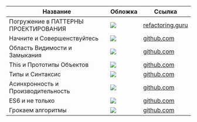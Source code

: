 | Название                             | Обложка                                                                                                   | Ссылка                                                                                                                                                                                                                                                                                                                                      |
| ------------------------------------ | --------------------------------------------------------------------------------------------------------- | ------------------------------------------------------------------------------------------------------------------------------------------------------------------------------------------------------------------------------------------------------------------------------------------------------------------------------------------- |
| Погружение в ПАТТЕРНЫ ПРОЕКТИРОВАНИЯ | ![](https://refactoring.guru/images/patterns/book/web-cover-ru-2x.png)                                    | [refactoring.guru](https://refactoring.guru/ru/design-patterns/book)                                                                                                                                                                                                                                                                        |
| Начните и Совершенствуйтесь          | ![](https://github.com/azat-io/you-dont-know-js-ru/raw/master/up%20%26%20going/cover.jpg)                 | [github.com](https://github.com/azat-io/you-dont-know-js-ru/blob/master/up%20%26%20going/README.md#%D0%92%D1%8B-%D0%BD%D0%B5-%D0%B7%D0%BD%D0%B0%D0%B5%D1%82%D0%B5-js-%D0%9D%D0%B0%D1%87%D0%BD%D0%B8%D1%82%D0%B5-%D0%B8-%D0%A1%D0%BE%D0%B2%D0%B5%D1%80%D1%88%D0%B5%D0%BD%D1%81%D1%82%D0%B2%D1%83%D0%B9%D1%82%D0%B5%D1%81%D1%8C)              |
| Область Видимости и Замыкания        | ![](https://github.com/azat-io/you-dont-know-js-ru/raw/master/scope%20%26%20closures/cover.jpg)           | [github.com](https://github.com/azat-io/you-dont-know-js-ru/blob/master/scope%20%26%20closures/README.md#%D0%92%D1%8B-%D0%BD%D0%B5-%D0%B7%D0%BD%D0%B0%D0%B5%D1%82%D0%B5-js-%D0%9E%D0%B1%D0%BB%D0%B0%D1%81%D1%82%D1%8C-%D0%B2%D0%B8%D0%B4%D0%B8%D0%BC%D0%BE%D1%81%D1%82%D0%B8-%D0%B8-%D0%B7%D0%B0%D0%BC%D1%8B%D0%BA%D0%B0%D0%BD%D0%B8%D1%8F) |
| This и Прототипы Объектов            | ![](https://github.com/azat-io/you-dont-know-js-ru/raw/master/this%20%26%20object%20prototypes/cover.jpg) | [github.com](https://github.com/azat-io/you-dont-know-js-ru/blob/master/this%20%26%20object%20prototypes/README.md#you-dont-know-js-this--object-prototypes)                                                                                                                                                                                |
| Типы и Синтаксис                     | ![](https://github.com/azat-io/you-dont-know-js-ru/raw/master/types%20%26%20grammar/cover.jpg)            | [github.com](https://github.com/azat-io/you-dont-know-js-ru/blob/master/types%20%26%20grammar/README.md#you-dont-know-js-types--grammar)                                                                                                                                                                                                    |
| Асинхронность и Производительность   | ![](https://github.com/azat-io/you-dont-know-js-ru/raw/master/async%20%26%20performance/cover.jpg)        | [github.com](https://github.com/azat-io/you-dont-know-js-ru/blob/master/async%20%26%20performance/README.md#you-dont-know-js-async--performance)                                                                                                                                                                                            |
| ES6 и не только                      | ![](https://github.com/azat-io/you-dont-know-js-ru/raw/master/es6%20%26%20beyond/cover.jpg)               | [github.com](https://github.com/azat-io/you-dont-know-js-ru/blob/master/es6%20%26%20beyond/README.md#you-dont-know-js-es6--beyond)                                                                                                                                                                                                          |
| Грокаем алгоритмы                    | ![](https://img-gorod.ru/25/763/2576389_detail.jpg)                                                       | [github.com](https://www.ozon.ru/product/grokaem-algoritmy-illyustrirovannoe-posobie-dlya-programmistov-i-lyubopytstvuyushchih-211433683)                                                                                                                                                                                                   |
